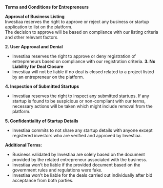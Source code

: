 <b>Terms and Conditions for Entrepreneurs</b>

<b>Approval of Business Listing</b>  
Investiaa reserves the right to approve or reject any business or startup application to list on the platform. </br>The decision to approve will be based on compliance with our listing criteria and other relevant factors.

 <b>2. User Approval and Denial </b> 
- Investiaa reserves the right to approve or deny registration of entrepreneurs based on compliance with our registration criteria.
<b>3. No Liability for Deal Closure </b> 
- Investiaa will not be liable if no deal is closed related to a project listed by an entrepreneur on the platform.

<b> 4. Inspection of Submitted Startups </b>  
 - Investiaa reserves the right to inspect any submitted startups. If any startup is found to be suspicious or non-compliant with our terms, necessary actions will be taken which might include removal from the platform.

<b>5. Confidentiality of Startup Details  </b>
 - Investiaa commits to not share any startup details with anyone except registered investors who are verified and approved by Investiaa.

   
<b> Additional Terms:</b>

- Business validated by Investiaa are solely based on the document provided by the related entrepreneur associated with the business.
- Investiaa won't be liable if the provided document based on the government rules and regulations were fake.
- Investiaa won't be liable for the deals carried out individually after bid acceptance from both parties.

